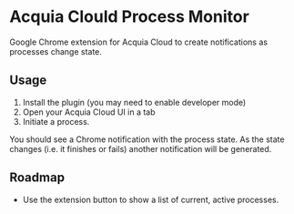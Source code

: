 # Acquia Clould Process Monitor
Google Chrome extension for Acquia Cloud to create notifications as processes change state.

## Usage
1. Install the plugin (you may need to enable developer mode)
2. Open your Acquia Cloud UI in a tab
3. Initiate a process.

You should see a Chrome notification with the process state.  As the state
changes (i.e. it finishes or fails) another notification will be generated.

## Roadmap
- Use the extension button to show a list of current, active processes.
